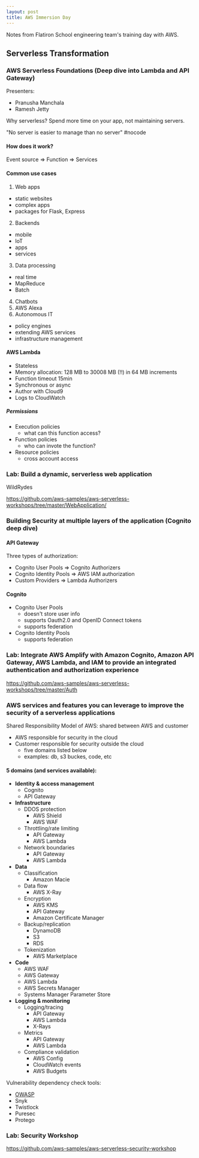 ```yaml
---
layout: post
title: AWS Immersion Day
---
```


Notes from Flatiron School engineering team's training day with AWS.

## Serverless Transformation

### AWS Serverless Foundations (Deep dive into Lambda and API Gateway)

Presenters:  
- Pranusha Manchala
- Ramesh Jetty

Why serverless? Spend more time on your app, not maintaining servers.

"No server is easier to manage than no server" #nocode

#### How does it work?

Event source => Function => Services

#### Common use cases

1. Web apps
  - static websites
  - complex apps
  - packages for Flask, Express
2. Backends
  - mobile
  - IoT
  - apps
  - services
3. Data processing
  - real time
  - MapReduce
  - Batch
4. Chatbots
5. AWS Alexa
6. Autonomous IT
  - policy engines
  - extending AWS services
  - infrastructure management

#### AWS Lambda

- Stateless
- Memory allocation: 128 MB to 30008 MB (!!) in 64 MB increments
- Function timeout 15min
- Synchronous or async
- Author with Cloud9
- Logs to CloudWatch

##### Permissions

- Execution policies
  - what can this function access?
- Function policies
  - who can invote the function?
- Resource policies
  - cross account access

### Lab: Build a dynamic, serverless web application

WildRydes

https://github.com/aws-samples/aws-serverless-workshops/tree/master/WebApplication/


### Building Security at multiple layers of the application (Cognito deep dive)

#### API Gateway

Three types of authorization:  
- Cognito User Pools => Cognito Authorizers
- Cognito Identity Pools => AWS IAM authorization
- Custom Providers => Lambda Authorizers

#### Cognito

- Cognito User Pools
  - doesn't store user info
  - supports Oauth2.0 and OpenID Connect tokens
  - supports federation
- Cognito Identity Pools
  - supports federation

### Lab: Integrate AWS Amplify with Amazon Cognito, Amazon API Gateway, AWS Lambda, and IAM to provide an integrated authentication and authorization experience

https://github.com/aws-samples/aws-serverless-workshops/tree/master/Auth

### AWS services and features you can leverage to improve the security of a serverless applications

Shared Responsibility Model of AWS: shared between AWS and customer  
- AWS responsible for security in the cloud
- Customer responsible for security outside the cloud
  - five domains listed below
  - examples: db, s3 buckes, code, etc

#### 5 domains (and services available):

- **Identity & access management**
  - Cognito
  - API Gateway
- **Infrastructure**
  - DDOS protection
    - AWS Shield
    - AWS WAF
  - Throttling/rate limiting
    - API Gateway
    - AWS Lambda
  - Network boundaries
    - API Gateway
    - AWS Lambda
- **Data**
  - Classification
    - Amazon Macie
  - Data flow
    - AWS X-Ray
  - Encryption
    - AWS KMS
    - API Gateway
    - Amazon Certificate Manager
  - Backup/replication
    - DynamoDB
    - S3
    - RDS
  - Tokenization
    - AWS Marketplace
- **Code**
  - AWS WAF
  - AWS Gateway
  - AWS Lambda
  - AWS Secrets Manager
  - Systems Manager Parameter Store
- **Logging & monitoring**
  - Logging/tracing
    - API Gateway
    - AWS Lambda
    - X-Rays
  - Metrics
    - API Gateway
    - AWS Lambda
  - Compliance validation
    - AWS Config
    - CloudWatch events
    - AWS Budgets

Vulnerability dependency check tools:  
- [OWASP](https://www.owasp.org/index.php/About_The_Open_Web_Application_Security_Project)
- Snyk
- Twistlock
- Puresec
- Protego

### Lab: Security Workshop

https://github.com/aws-samples/aws-serverless-security-workshop
